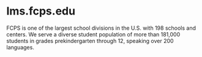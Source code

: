 # Ims.fcps.edu
FCPS is one of the largest school divisions in the U.S. with 198 schools and centers. We serve a diverse student population of more than 181,000 students in grades prekindergarten through 12, speaking over 200 languages.
